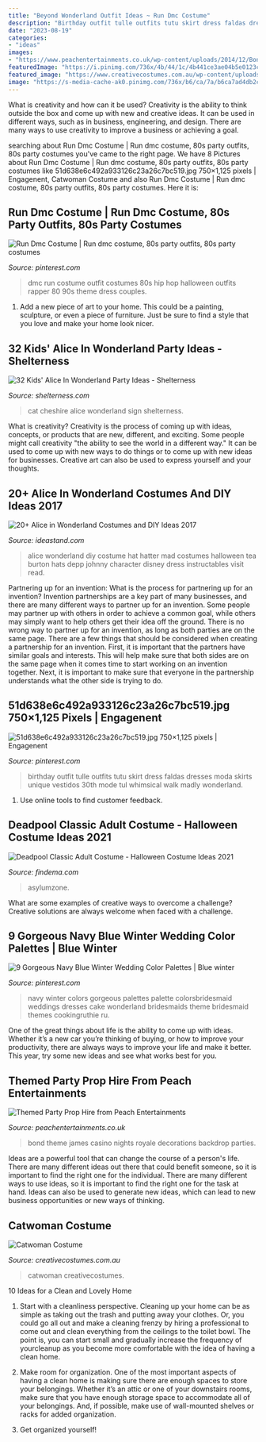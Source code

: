 ```yaml
---
title: "Beyond Wonderland Outfit Ideas ~ Run Dmc Costume"
description: "Birthday outfit tulle outfits tutu skirt dress faldas dresses moda skirts unique vestidos 30th mode tul whimsical walk madly wonderland"
date: "2023-08-19"
categories:
- "ideas"
images:
- "https://www.peachentertainments.co.uk/wp-content/uploads/2014/12/Bond-Backdrop.jpg"
featuredImage: "https://i.pinimg.com/736x/4b/44/1c/4b441ce3ae04b5e0123c5369a70c743a--run-dmc.jpg"
featured_image: "https://www.creativecostumes.com.au/wp-content/uploads/2017/03/catwoman-420x560.jpg"
image: "https://s-media-cache-ak0.pinimg.com/736x/b6/ca/7a/b6ca7ad4db2ce822c299ef145eb6fc4c.jpg"
---
```



What is creativity and how can it be used?
Creativity is the ability to think outside the box and come up with new and creative ideas. It can be used in different ways, such as in business, engineering, and design. There are many ways to use creativity to improve a business or achieving a goal.

	

		
searching about Run Dmc Costume | Run dmc costume, 80s party outfits, 80s party costumes you've came to the right page. We have 8 Pictures about Run Dmc Costume | Run dmc costume, 80s party outfits, 80s party costumes like 51d638e6c492a933126c23a26c7bc519.jpg 750×1,125 pixels | Engagenent, Catwoman Costume and also Run Dmc Costume | Run dmc costume, 80s party outfits, 80s party costumes. Here it is:
		
    
## Run Dmc Costume | Run Dmc Costume, 80s Party Outfits, 80s Party Costumes

<img loading=lazy src="https://i.pinimg.com/736x/4b/44/1c/4b441ce3ae04b5e0123c5369a70c743a--run-dmc.jpg" onerror="this.onerror=null;this.src='https://tse4.mm.bing.net/th?id=OIP.u3a4wySwGmsc9kE6haFNPgHaJ3&amp;pid=15.1';" alt="Run Dmc Costume | Run dmc costume, 80s party outfits, 80s party costumes">

_Source: pinterest.com_

>dmc run costume outfit costumes 80s hip hop halloween outfits rapper 80 90s theme dress couples. 

	

1. Add a new piece of art to your home. This could be a painting, sculpture, or even a piece of furniture. Just be sure to find a style that you love and make your home look nicer.

    
## 32 Kids&#039; Alice In Wonderland Party Ideas - Shelterness

<img loading=lazy src="https://i.shelterness.com/2016/10/09-Cheshire-Cat-sign.jpg" onerror="this.onerror=null;this.src='https://tse4.mm.bing.net/th?id=OIP.m9VglRumkI4ZwY3FUk2snAHaJ4&amp;pid=15.1';" alt="32 Kids&#039; Alice In Wonderland Party Ideas - Shelterness">

_Source: shelterness.com_

>cat cheshire alice wonderland sign shelterness. 

	

What is creativity?
Creativity is the process of coming up with ideas, concepts, or products that are new, different, and exciting. Some people might call creativity "the ability to see the world in a different way." It can be used to come up with new ways to do things or to come up with new ideas for businesses. Creative art can also be used to express yourself and your thoughts.

    
## 20+ Alice In Wonderland Costumes And DIY Ideas 2017

<img loading=lazy src="https://ideastand.com/wp-content/uploads/2017/09/alice-in-wonderland-costume-diy/8-alice-in-wonderland-costume-diy.jpg" onerror="this.onerror=null;this.src='https://tse4.mm.bing.net/th?id=OIP.XxE3VGwJrZBTPsO425FLyQHaSh&amp;pid=15.1';" alt="20+ Alice in Wonderland Costumes and DIY Ideas 2017">

_Source: ideastand.com_

>alice wonderland diy costume hat hatter mad costumes halloween tea burton hats depp johnny character disney dress instructables visit read. 

	

Partnering up for an invention: What is the process for partnering up for an invention?
Invention partnerships are a key part of many businesses, and there are many different ways to partner up for an invention. Some people may partner up with others in order to achieve a common goal, while others may simply want to help others get their idea off the ground. There is no wrong way to partner up for an invention, as long as both parties are on the same page.
There are a few things that should be considered when creating a partnership for an invention. First, it is important that the partners have similar goals and interests. This will help make sure that both sides are on the same page when it comes time to start working on an invention together. Next, it is important to make sure that everyone in the partnership understands what the other side is trying to do.

    
## 51d638e6c492a933126c23a26c7bc519.jpg 750×1,125 Pixels | Engagenent

<img loading=lazy src="https://s-media-cache-ak0.pinimg.com/736x/b6/ca/7a/b6ca7ad4db2ce822c299ef145eb6fc4c.jpg" onerror="this.onerror=null;this.src='https://tse1.mm.bing.net/th?id=OIP.fcOhbiAMP72gLYK8u0uM4gHaLH&amp;pid=15.1';" alt="51d638e6c492a933126c23a26c7bc519.jpg 750×1,125 pixels | Engagenent">

_Source: pinterest.com_

>birthday outfit tulle outfits tutu skirt dress faldas dresses moda skirts unique vestidos 30th mode tul whimsical walk madly wonderland. 

	

1. Use online tools to find customer feedback.

    
## Deadpool Classic Adult Costume - Halloween Costume Ideas 2021

<img loading=lazy src="https://findema.com/wp-content/uploads/2014/10/halloween_20146925.jpg" onerror="this.onerror=null;this.src='https://tse2.mm.bing.net/th?id=OIP.9AGC805HNMz6ptUDXEj-sQHaKl&amp;pid=15.1';" alt="Deadpool Classic Adult Costume - Halloween Costume Ideas 2021">

_Source: findema.com_

>asylumzone. 

	

What are some examples of creative ways to overcome a challenge?
Creative solutions are always welcome when faced with a challenge.

    
## 9 Gorgeous Navy Blue Winter Wedding Color Palettes | Blue Winter

<img loading=lazy src="https://i.pinimg.com/736x/c8/98/66/c898660d36fb9402a834adbf9b3ff98c.jpg" onerror="this.onerror=null;this.src='https://tse1.mm.bing.net/th?id=OIP.osYIGZOJ8ThD3G-c9VQJDgAAAA&amp;pid=15.1';" alt="9 Gorgeous Navy Blue Winter Wedding Color Palettes | Blue winter">

_Source: pinterest.com_

>navy winter colors gorgeous palettes palette colorsbridesmaid weddings dresses cake wonderland bridesmaids theme bridesmaid themes cookingruthie ru. 

	

One of the great things about life is the ability to come up with ideas. Whether it’s a new car you’re thinking of buying, or how to improve your productivity, there are always ways to improve your life and make it better. This year, try some new ideas and see what works best for you.

    
## Themed Party Prop Hire From Peach Entertainments

<img loading=lazy src="https://www.peachentertainments.co.uk/wp-content/uploads/2014/12/Bond-Backdrop.jpg" onerror="this.onerror=null;this.src='https://tse1.mm.bing.net/th?id=OIP.h5odWvveKXyvXNGv2ltQmwHaFj&amp;pid=15.1';" alt="Themed Party Prop Hire from Peach Entertainments">

_Source: peachentertainments.co.uk_

>bond theme james casino nights royale decorations backdrop parties. 

	

Ideas are a powerful tool that can change the course of a person's life. There are many different ideas out there that could benefit someone, so it is important to find the right one for the individual. There are many different ways to use ideas, so it is important to find the right one for the task at hand. Ideas can also be used to generate new ideas, which can lead to new business opportunities or new ways of thinking.

    
## Catwoman Costume

<img loading=lazy src="https://www.creativecostumes.com.au/wp-content/uploads/2017/03/catwoman-420x560.jpg" onerror="this.onerror=null;this.src='https://tse3.mm.bing.net/th?id=OIP.dK0I1ZqZWXmzgxsK1ItqqQAAAA&amp;pid=15.1';" alt="Catwoman Costume">

_Source: creativecostumes.com.au_

>catwoman creativecostumes. 

	

10 Ideas for a Clean and Lovely Home
1. Start with a cleanliness perspective. Cleaning up your home can be as simple as taking out the trash and putting away your clothes. Or, you could go all out and make a cleaning frenzy by hiring a professional to come out and clean everything from the ceilings to the toilet bowl. The point is, you can start small and gradually increase the frequency of yourcleanup as you become more comfortable with the idea of having a clean home.
2. Make room for organization. One of the most important aspects of having a clean home is making sure there are enough spaces to store your belongings. Whether it’s an attic or one of your downstairs rooms, make sure that you have enough storage space to accommodate all of your belongings. And, if possible, make use of wall-mounted shelves or racks for added organization.

3. Get organized yourself!

